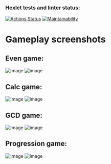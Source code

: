 ### Hexlet tests and linter status:
[![Actions Status](https://github.com/tim17d/java-project-61/actions/workflows/hexlet-check.yml/badge.svg)](https://github.com/tim17d/java-project-61/actions)
[![Maintainability](https://api.codeclimate.com/v1/badges/88735966b8fe49a5511d/maintainability)](https://codeclimate.com/github/tim17d/java-project-61/maintainability)

# Gameplay screenshots

## Even game:
![image](https://github.com/tim17d/java-project-61/assets/68468445/e9ef3ac4-92a5-4502-83c2-7eef6a657563)
![image](https://github.com/tim17d/java-project-61/assets/68468445/93160e65-8af3-42a4-9fde-b60f372258ef)


## Calc game:
![image](https://github.com/tim17d/java-project-61/assets/68468445/b2ce5e1a-e604-4422-93d4-389ffda53cd9)
![image](https://github.com/tim17d/java-project-61/assets/68468445/1faedd2d-7d85-4ce3-8e46-3fb9c955b6ff)


## GCD game:
![image](https://github.com/tim17d/java-project-61/assets/68468445/eaee071b-29fe-4eb4-a6f6-516609156e7c)
![image](https://github.com/tim17d/java-project-61/assets/68468445/9c4d452b-e33b-406c-97cb-82d0b84b260f)


## Progression game:
![image](https://github.com/tim17d/java-project-61/assets/68468445/e9b0b60a-b16d-4721-8239-1dac7b87cf09)
![image](https://github.com/tim17d/java-project-61/assets/68468445/3ff3a789-1bbb-4ddd-be04-e9bbe28064f4)
